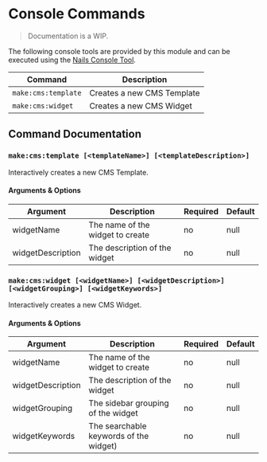 # Console Commands
> Documentation is a WIP.


The following console tools are provided by this module and can be executed using the [Nails Console Tool](https://github.com/nails/module-console).


| Command             | Description                |
|---------------------|----------------------------|
| `make:cms:template` | Creates a new CMS Template |
| `make:cms:widget`   | Creates a new CMS Widget   |


## Command Documentation



### `make:cms:template [<templateName>] [<templateDescription>]`

Interactively creates a new CMS Template.

#### Arguments & Options

| Argument          | Description                            | Required | Default |
|-------------------|----------------------------------------|----------|---------|
| widgetName        | The name of the widget to create       | no       | null    |
| widgetDescription | The description of the widget          | no       | null    |



### `make:cms:widget [<widgetName>] [<widgetDescription>] [<widgetGrouping>] [<widgetKeywords>]`

Interactively creates a new CMS Widget.

#### Arguments & Options

| Argument          | Description                            | Required | Default |
|-------------------|----------------------------------------|----------|---------|
| widgetName        | The name of the widget to create       | no       | null    |
| widgetDescription | The description of the widget          | no       | null    |
| widgetGrouping    | The sidebar grouping of the widget     | no       | null    |
| widgetKeywords    | The searchable keywords of the widget) | no       | null    |
